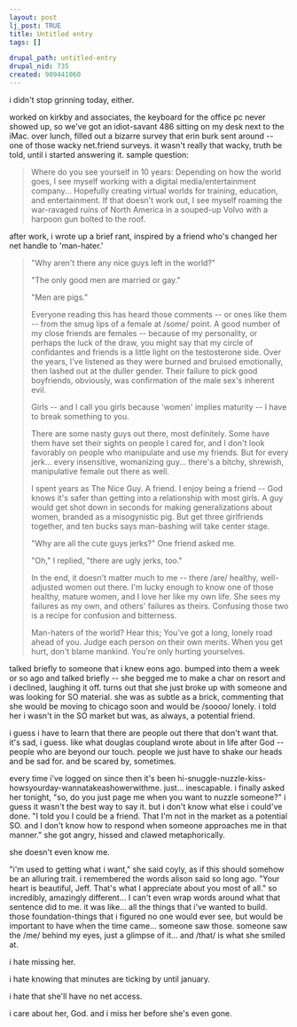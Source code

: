 ```yaml
--- 
layout: post
lj_post: TRUE
title: Untitled entry
tags: []

drupal_path: untitled-entry
drupal_nid: 735
created: 909441060
---
```

i didn't stop grinning today, either.

worked on kirkby and associates, the keyboard for the office pc never showed up, so we've got an idiot-savant 486 sitting on my desk next to the iMac. over lunch, filled out a bizarre survey that erin burk sent around -- one of those wacky net.friend surveys. it wasn't really that wacky, truth be told, until i started answering it. sample question:

> Where do you see yourself in 10 years:
> Depending on how the world goes, I see myself working with a digital
> media/entertainment company... Hopefully creating virtual worlds for
> training, education, and entertainment. If that doesn't work out, I see
> myself roaming the war-ravaged ruins of North America in a souped-up Volvo
> with a harpoon gun bolted to the roof.

after work, i wrote up a brief rant, inspired by a friend who's changed her net handle to 'man-hater.'

> "Why aren't there any nice guys left in the world?"
> 
> "The only good men are married or gay."
> 
> "Men are pigs."
> 
> Everyone reading this has heard those comments -- or ones like them -- from
> the smug lips of a female at /some/ point. A good number of my close friends
> are females -- because of my personality, or perhaps the luck of the draw,
> you might say that my circle of confidantes and friends is a little light on
> the testosterone side. Over the years, I've listened as they were burned and
> bruised emotionally, then lashed out at the duller gender. Their failure to
> pick good boyfriends, obviously, was confirmation of the male sex's inherent
> evil.
> 
> Girls -- and I call you girls because 'women' implies maturity -- I have to
> break something to you.
> 
> There are some nasty guys out there, most definitely. Some have them have
> set their sights on people I cared for, and I don't look favorably on people
> who manipulate and use my friends. But for every jerk... every insensitive,
> womanizing guy... there's a bitchy, shrewish, manipulative female out there
> as well.
> 
> I spent years as The Nice Guy. A friend. I enjoy being a friend -- God knows
> it's safer than getting into a relationship with most girls. A guy would get
> shot down in seconds for making generalizations about women, branded as a
> misogynistic pig. But get three girlfriends together, and ten bucks says
> man-bashing will take center stage.
> 
> "Why are all the cute guys jerks?" One friend asked me.
> 
> "Oh," I replied, "there are ugly jerks, too."
> 
> In the end, it doesn't matter much to me -- there /are/ healthy,
> well-adjusted women out there. I'm lucky enough to know one of those
> healthy, mature women, and I love her like my own life. She sees my failures
> as my own, and others' failures as theirs. Confusing those two is a recipe
> for confusion and bitterness.
> 
> Man-haters of the world? Hear this; You've got a long, lonely road ahead of
> you. Judge each person on their own merits. When you get hurt, don't blame
> mankind. You're only hurting yourselves.


talked briefly to someone that i knew eons ago. bumped into them a week or so ago and talked briefly -- she begged me to make a char on resort and i declined, laughing it off. turns out that she just broke up with someone and was looking for SO material. she was as subtle as a brick, commenting that she would be moving to chicago soon and would be /soooo/ lonely. i told her i wasn't in the SO market but was, as always, a potential friend.

i guess i have to learn that there are people out there that don't want that. it's sad, i guess. like what douglas coupland wrote about in life after God -- people who are beyond our touch. people we just have to shake our heads and be sad for. and be scared by, sometimes.

every time i've logged on since then it's been hi-snuggle-nuzzle-kiss-howsyourday-wannatakeashowerwithme. just... inescapable. i finally asked her tonight, "so, do you just page me when you want to nuzzle someone?" i guess it wasn't the best way to say it. but i don't know what else i could've done. "I told you I could be a friend. That I'm not in the market as a potential SO. and I don't know how to respond when someone approaches me in that manner." she got angry, hissed and clawed metaphorically.

she doesn't even know me.

"i'm used to getting what i want," she said coyly, as if this should somehow be an alluring trait. i remembered the words alison said so long ago. "Your heart is beautiful, Jeff. That's what I appreciate about you most of all." so incredibly, amazingly different... I can't even wrap words around what that sentence did to me. it was like... all the things that i've wanted to build. those foundation-things that i figured no one would ever see, but would be important to have when the time came... someone saw those. someone saw the /me/ behind my eyes, just a glimpse of it... and /that/ is what she smiled at.

i hate missing her.

i hate knowing that minutes are ticking by until january.

i hate that she'll have no net access.

i care about her, God. and i miss her before she's even gone.
